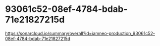 # 93061c52-08ef-4784-bdab-71e21827215d
https://sonarcloud.io/summary/overall?id=iamneo-production_93061c52-08ef-4784-bdab-71e21827215d
